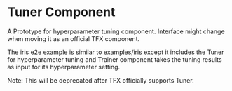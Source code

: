 # Tuner Component

A Prototype for hyperparameter tuning component. Interface might change when
moving it as an official TFX component.

The iris e2e example is similar to examples/iris except it includes the Tuner
for hyperparameter tuning and Trainer component takes the tuning results as
input for its hyperparameter setting.

Note: This will be deprecated after TFX officially supports Tuner.
